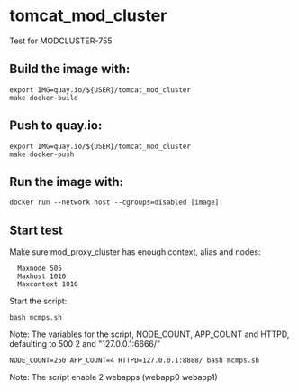 # tomcat_mod_cluster
Test for MODCLUSTER-755

## Build the image with:
```
export IMG=quay.io/${USER}/tomcat_mod_cluster
make docker-build
```

## Push to quay.io:
```
export IMG=quay.io/${USER}/tomcat_mod_cluster
make docker-push
```

## Run the image with:  
```
docker run --network host --cgroups=disabled [image]
```

## Start test

Make sure mod_proxy_cluster has enough context, alias and nodes:
```
  Maxnode 505
  Maxhost 1010
  Maxcontext 1010
```

Start the script:
```
bash mcmps.sh
```


Note: The variables for the script, NODE_COUNT, APP_COUNT and HTTPD, defaulting to 500 2 and "127.0.0.1:6666/"
```
NODE_COUNT=250 APP_COUNT=4 HTTPD=127.0.0.1:8888/ bash mcmps.sh
```

Note: The script enable 2 webapps (webapp0 webapp1)
